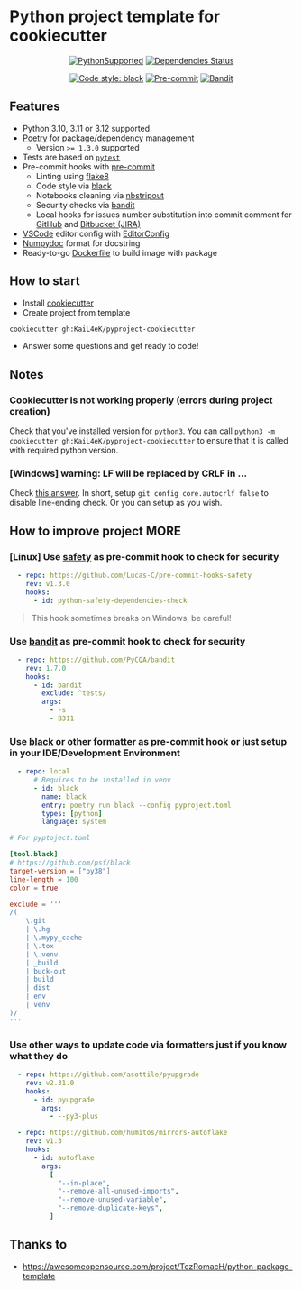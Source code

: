 # Python project template for cookiecutter #

<div align="center">

[![PythonSupported](https://img.shields.io/badge/python-3.10%20%7C%203.11%20%7C%203.12-brightgreen.svg)](https://python3statement.org/#sections50-why)
[![Dependencies Status](https://img.shields.io/badge/dependencies-up%20to%20date-brightgreen.svg)](https://github.com/KaiL4eK/pyproject-cookiecutter/pulls?utf8=%E2%9C%93&q=is%3Apr%20author%3Aapp%2Fdependabot)

[![Code style: black](https://img.shields.io/badge/code%20style-black-000000.svg)](https://github.com/psf/black)
[![Pre-commit](https://img.shields.io/badge/pre--commit-enabled-brightgreen?logo=pre-commit&logoColor=white)](https://github.com/KaiL4eK/pyproject-cookiecutter/blob/main/.pre-commit-config.yaml)
[![Bandit](https://img.shields.io/badge/security-bandit-informational.svg)](https://github.com/KaiL4eK/pyproject-cookiecutter/blob/main/.pre-commit-config.yaml)

</div>

## Features ##

* Python 3.10, 3.11 or 3.12 supported
* [Poetry](https://python-poetry.org/) for package/dependency management
  * Version `>= 1.3.0` supported
* Tests are based on [`pytest`](https://docs.pytest.org/en/stable/)
* Pre-commit hooks with [pre-commit](https://pre-commit.com/)
  * Linting using [flake8](https://flake8.pycqa.org/en/latest/)
  * Code style via [black](https://github.com/psf/black)
  * Notebooks cleaning via [nbstripout](https://github.com/kynan/nbstripout)
  * Security checks via [bandit](https://github.com/PyCQA/bandit)
  * Local hooks for issues number substitution into commit comment for [GitHub](https://github.com/) and [Bitbucket (JIRA)](https://bitbucket.org/)
* [VSCode](https://code.visualstudio.com/) editor config with [EditorConfig](https://editorconfig.org/)
* [Numpydoc](https://numpydoc.readthedocs.io/en/latest/format.html) format for docstring
* Ready-to-go [Dockerfile](https://docs.docker.com/engine/reference/builder/) to build image with package

## How to start ##

* Install [cookiecutter](https://cookiecutter.readthedocs.io/en/latest/installation.html)
* Create project from template

```bash
cookiecutter gh:KaiL4eK/pyproject-cookiecutter
```

* Answer some questions and get ready to code!

## Notes ##

### Cookiecutter is not working properly (errors during project creation) ###

Check that you've installed version for `python3`. You can call `python3 -m cookiecutter gh:KaiL4eK/pyproject-cookiecutter` to ensure that it is called with required python version.

### [Windows] warning: LF will be replaced by CRLF in ...

Check [this answer](https://stackoverflow.com/a/5834094). In short, setup `git config core.autocrlf false` to disable line-ending check. Or you can setup as you wish.

## How to improve project MORE ##

### [Linux] Use [safety](https://github.com/pyupio/safety) as pre-commit hook to check for security

```yaml
  - repo: https://github.com/Lucas-C/pre-commit-hooks-safety
    rev: v1.3.0
    hooks:
      - id: python-safety-dependencies-check
```

> This hook sometimes breaks on Windows, be careful!

### Use [bandit](https://bandit.readthedocs.io/en/latest/) as pre-commit hook to check for security

```yaml
  - repo: https://github.com/PyCQA/bandit
    rev: 1.7.0
    hooks:
      - id: bandit
        exclude: ^tests/
        args:
          - -s
          - B311
```

### Use [black](https://github.com/psf/black) or other formatter as pre-commit hook or just setup in your IDE/Development Environment

```yaml
  - repo: local
      # Requires to be installed in venv
      - id: black
        name: black
        entry: poetry run black --config pyproject.toml
        types: [python]
        language: system
```

```toml
# For pyptoject.toml

[tool.black]
# https://github.com/psf/black
target-version = ["py38"]
line-length = 100
color = true

exclude = '''
/(
    \.git
    | \.hg
    | \.mypy_cache
    | \.tox
    | \.venv
    | _build
    | buck-out
    | build
    | dist
    | env
    | venv
)/
'''
```

### Use other ways to update code via formatters just if you know what they do

```yaml
  - repo: https://github.com/asottile/pyupgrade
    rev: v2.31.0
    hooks:
      - id: pyupgrade
        args:
          - --py3-plus

  - repo: https://github.com/humitos/mirrors-autoflake
    rev: v1.3
    hooks:
      - id: autoflake
        args:
          [
            "--in-place",
            "--remove-all-unused-imports",
            "--remove-unused-variable",
            "--remove-duplicate-keys",
          ]
```

## Thanks to ##

* <https://awesomeopensource.com/project/TezRomacH/python-package-template>

